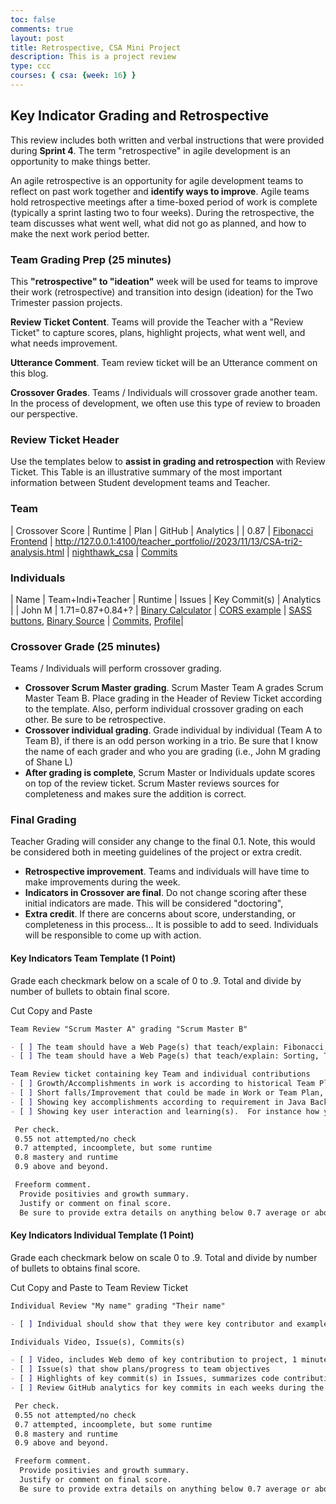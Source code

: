 ```yaml
---
toc: false
comments: true
layout: post
title: Retrospective, CSA Mini Project
description: This is a project review
type: ccc
courses: { csa: {week: 16} }
---
```


## Key Indicator Grading and Retrospective
This review includes both written and verbal instructions that were provided during **Sprint 4**. The term "retrospective" in agile development is an opportunity to make things better.

An agile retrospective is an opportunity for agile development teams to reflect on past work together and **identify ways to improve**. Agile teams hold retrospective meetings after a time-boxed period of work is complete (typically a sprint lasting two to four weeks). During the retrospective, the team discusses what went well, what did not go as planned, and how to make the next work period better.


### Team Grading Prep (25 minutes)
This **"retrospective" to "ideation"** week will be used for teams to improve their work (retrospective) and transition into design (ideation) for the Two Trimester passion projects.

**Review Ticket Content**. Teams will provide the Teacher with a "Review Ticket" to capture scores, plans, highlight projects, what went well, and what needs improvement.

**Utterance Comment**. Team review ticket will be an Utterance comment on this blog.

**Crossover Grades**. Teams / Individuals will crossover grade another team. In the process of development, we often use this type of review to broaden our perspective.


### Review Ticket Header
Use the templates below to **assist in grading and retrospection** with Review Ticket. This Table is an illustrative summary of the most important information between Student development teams and Teacher.
  
### Team

| Crossover Score | Runtime | Plan | GitHub | Analytics |
| 0.87 | [Fibonacci Frontend](https://thymeleaf.nighthawkcodingsociety.com/mvc/fibonacci?fibseq=7) | http://127.0.0.1:4100/teacher_portfolio//2023/11/13/CSA-tri2-analysis.html | [nighthawk_csa](https://github.com/nighthawkcoders/nighthawk_csa) | [Commits](https://github.com/nighthawkcoders/nighthawk_csa/commits/master)

### Individuals 

| Name | Team+Indi+Teacher | Runtime | Issues | Key Commit(s) | Analytics |
| John M | 1.71=0.87+0.84+? | [Binary Calculator](https://nighthawkcoders.github.io/teacher_portfolio//c4.4/2023/09/14/javascript-binary-U2-1.html) | [CORS example](https://github.com/nighthawkcoders/flask_portfolio/issues/42#issuecomment-1847595229) | [SASS buttons](https://github.com/nighthawkcoders/teacher_portfolio/commit/f43211b97d4d50e79cf15d6ae470c0fef241dfc5), [Binary Source](https://raw.githubusercontent.com/nighthawkcoders/teacher_portfolio/bf145ebe8113f0e009494ed736324aa276b8913b/_posts/2023-09-14-javascript-binary-U2-1.md) | [Commits](https://github.com/nighthawkcoders/teacher_portfolio/commits?author=jm1021), [Profile](https://github.com/jm1021)|


### Crossover Grade (25 minutes)

Teams / Individuals will perform crossover grading.
  - **Crossover Scrum Master grading**. Scrum Master Team A grades Scrum Master Team B. Place grading in the Header of Review Ticket according to the template. Also, perform individual crossover grading on each other. Be sure to be retrospective.
  - **Crossover individual grading**. Grade individual by individual (Team A to Team B), if there is an odd person working in a trio. Be sure that I know the name of each grader and who you are grading (i.e., John M grading of Shane L)
  - **After grading is complete**, Scrum Master or Individuals update scores on top of the review ticket. Scrum Master reviews sources for completeness and makes sure the addition is correct.


### Final Grading
Teacher Grading will consider any change to the final 0.1. Note, this would be considered both in meeting guidelines of the project or extra credit.

- **Retrospective improvement**. Teams and individuals will have time to make improvements during the week.   
- **Indicators in Crossover are final**. Do not change scoring after these initial indicators are made. This will be considered "doctoring",
- **Extra credit**. If there are concerns about score, understanding, or completeness in this process... It is possible to add to seed. Individuals will be responsible to come up with action.

#### Key Indicators Team Template (1 Point)
Grade each checkmark below on a scale of 0 to .9. Total and divide by number of bullets to obtain final score.

Cut Copy and Paste

```markdown
Team Review "Scrum Master A" grading "Scrum Master B"

- [ ] The team should have a Web Page(s) that teach/explain: Fibonacci, Algorithm, etc.
- [ ] The team should have a Web Page(s) that teach/explain: Sorting, Timing, Compares Swaps, etc.   

Team Review ticket containing key Team and individual contributions
- [ ] Growth/Accomplishments in work is according to historical Team Plan, or they show revisions to plan according to work
- [ ] Short falls/Improvement that could be made in Work or Team Plan, team highlights next steps or improvements that could be made
- [ ] Showing key accomplishments according to requirement in Java Backend such as API, Abstract Class(es), Inheritance, Polymorphic behavior, Sorting Algorithms, etc.  In Sorting, there should NOT be static classes or static methods.
- [ ] Showing key user interaction and learning(s).  For instance how you visualized Sorting Algorithm: Bubble, Insertion, Selection, Merge... how you captured Big O, analytical data, usage of Data Structures...  And/or, how you provided response and Feedback to user on their success in learning or experiencing your interface.

 Per check.  
 0.55 not attempted/no check 
 0.7 attempted, incoomplete, but some runtime
 0.8 mastery and runtime 
 0.9 above and beyond. 

 Freeform comment.  
  Provide positivies and growth summary.  
  Justify or comment on final score.  
  Be sure to provide extra details on anything below 0.7 average or above 0.8. 

```

#### Key Indicators Individual Template (1 Point)
Grade each checkmark below on scale 0 to .9.   Total and divide by number of bullets to obtains final score.

Cut Copy and Paste to Team Review Ticket

```markdown
Individual Review "My name" grading "Their name"

- [ ] Individual should show that they were key contributor and example to team.  This includes their participation in ideas, plans, creating individual issues, providing code commits to project, crossover grading participation, being on task and positive example in the classroom.

Individuals Video, Issue(s), Commits(s)

- [ ] Video, includes Web demo of key contribution to project, 1 minute
- [ ] Issue(s) that show plans/progress to team objectives
- [ ] Highlights of key commit(s) in Issues, summarizes code contributions
- [ ] Review GitHub analytics for key commits in each weeks during the project, shows consistent participation for 3 weeks

 Per check.  
 0.55 not attempted/no check 
 0.7 attempted, incoomplete, but some runtime
 0.8 mastery and runtime 
 0.9 above and beyond.

 Freeform comment.  
  Provide positivies and growth summary.  
  Justify or comment on final score.  
  Be sure to provide extra details on anything below 0.7 average or above 0.8. 

```
